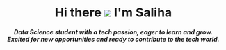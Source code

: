<h1 align="center"> Hi there <img src="https://media.giphy.com/media/hvRJCLFzcasrR4ia7z/giphy.gif"> I'm Saliha </h1>

<h5 align="center" >Data Science student with a tech passion, eager to learn and grow. Excited for new opportunities and ready to contribute to the tech world.</h5>

<!--
**phsaliha/phsaliha** is a ✨ _special_ ✨ repository because its `README.md` (this file) appears on your GitHub profile.

Here are some ideas to get you started:

- 🔭 I’m currently working on ...
- 🌱 I’m currently learning ...
- 👯 I’m looking to collaborate on ...
- 🤔 I’m looking for help with ...
- 💬 Ask me about ...
- 📫 How to reach me: ...
- 😄 Pronouns: ...
- ⚡ Fun fact: ...
-->
